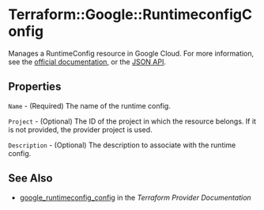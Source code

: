 # Terraform::Google::RuntimeconfigConfig

Manages a RuntimeConfig resource in Google Cloud. For more information, see the
[official documentation](https://cloud.google.com/deployment-manager/runtime-configurator/),
or the
[JSON API](https://cloud.google.com/deployment-manager/runtime-configurator/reference/rest/).

## Properties

`Name` - (Required) The name of the runtime config.

`Project` - (Optional) The ID of the project in which the resource belongs. If it
is not provided, the provider project is used.

`Description` - (Optional) The description to associate with the runtime
config.


## See Also

* [google_runtimeconfig_config](https://www.terraform.io/docs/providers/google/r/runtimeconfig_config.html) in the _Terraform Provider Documentation_